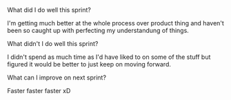 What did I do well this sprint?

I'm getting much better at the whole process over product thing and haven't been so caught up with perfecting my understandung of things.


What didn't I do well this sprint?

I didn't spend as much time as I'd have liked to on some of the stuff but figured it would be better to just keep on moving forward.

What can I improve on next sprint?

Faster faster faster xD